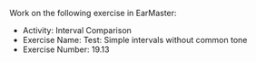 Work on the following exercise in EarMaster:
- Activity: Interval Comparison
- Exercise Name: Test: Simple intervals without common tone
- Exercise Number: 19.13
